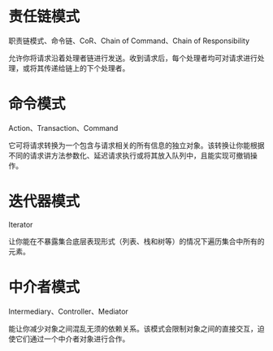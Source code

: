 # 责任链模式

职责链模式、命令链、CoR、Chain of Command、Chain of Responsibility

允许你将请求沿着处理者链进行发送。收到请求后，每个处理者均可对请求进行处理，或将其传递给链上的下个处理者。



# 命令模式

Action、Transaction、Command

它可将请求转换为一个包含与请求相关的所有信息的独立对象。该转换让你能根据不同的请求讲方法参数化、延迟请求执行或将其放入队列中，且能实现可撤销操作。



# 迭代器模式

Iterator

让你能在不暴露集合底层表现形式（列表、栈和树等）的情况下遍历集合中所有的元素。



# 中介者模式

Intermediary、Controller、Mediator

能让你减少对象之间混乱无须的依赖关系。该模式会限制对象之间的直接交互，迫使它们通过一个中介者对象进行合作。